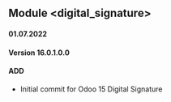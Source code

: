 ## Module <digital_signature>

#### 01.07.2022
#### Version 16.0.1.0.0
#### ADD
- Initial commit for Odoo 15 Digital Signature

